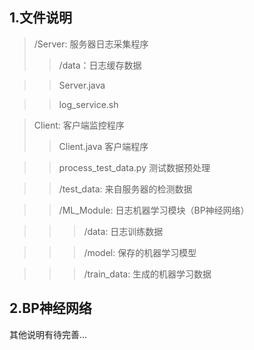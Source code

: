 ## 1.文件说明
> /Server: 服务器日志采集程序
  >> /data：日志缓存数据

  >> Server.java
  
  >> log_service.sh
  
> Client: 客户端监控程序
  >> Client.java 客户端程序
  
  >> process_test_data.py 测试数据预处理
  
  >> /test_data: 来自服务器的检测数据
  
  >> /ML_Module: 日志机器学习模块（BP神经网络）
  
  >>> /data: 日志训练数据
  
  >>> /model: 保存的机器学习模型 
  
  >>> /train_data: 生成的机器学习数据
  
  
  
   
## 2.BP神经网络





其他说明有待完善...

